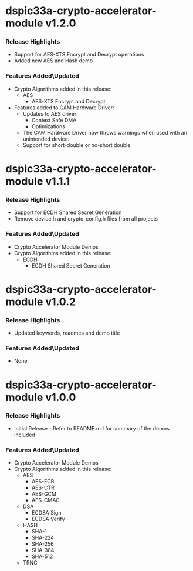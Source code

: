 # dspic33a-crypto-accelerator-module v1.2.0
### Release Highlights
- Support for AES-XTS Encrypt and Decrypt operations
- Added new AES and Hash demo 

### Features Added\Updated
- Crypto Algorithms added in this release:
	- AES
		- AES-XTS Encrypt and Decrypt
- Features added to CAM Hardware Driver:
	- Updates to AES driver: 
		- Context Safe DMA
		- Optimizations
	- The CAM Hardware Driver now throws warnings when used with an unintended device.
	- Support for short-double or no-short double

# dspic33a-crypto-accelerator-module v1.1.1
### Release Highlights
- Support for ECDH Shared Secret Generation
- Remove device.h and crypto_config.h files from all projects

### Features Added\Updated
- Crypto Accelerator Module Demos
- Crypto Algorithms added in this release:
	- ECDH
		- ECDH Shared Secret Generation

# dspic33a-crypto-accelerator-module v1.0.2
### Release Highlights
- Updated keywords, readmes and demo title

### Features Added\Updated
- None

# dspic33a-crypto-accelerator-module v1.0.0
### Release Highlights
- Initial Release - Refer to README.md for summary of the demos included

### Features Added\Updated
- Crypto Accelerator Module Demos
- Crypto Algorithms added in this release:
	- AES
		- AES-ECB
		- AES-CTR
		- AES-GCM
		- AES-CMAC
	- DSA
		- ECDSA Sign
		- ECDSA Verify
	- HASH
		- SHA-1
		- SHA-224
		- SHA-256
		- SHA-384
		- SHA-512
	- TRNG